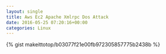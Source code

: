 ```yaml
---
layout: single                                                                                                              
title: Aws Ec2 Apache Xmlrpc Dos Attack                                                                                                                       
date: 2016-05-25 07:20:16+00:00                                                                                                                        
categories: Linux                                                                                                                
---                                                                                                                              
```


{% gist makeittotop/b03077f21e00fb972305857775b2438b %}                                                                                                           

